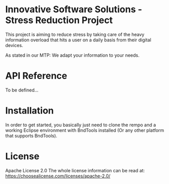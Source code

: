# Innovative Software Solutions - Stress Reduction Project
This project is aiming to reduce stress by taking care of the heavy information overload that hits a user on a daily basis from their digital devices.

As stated in our MTP: We adapt your information to your needs.

# API Reference
To be defined...

# Installation
In order to get started, you basically just need to clone the rempo and a working Eclipse environment with BndTools installed (Or any other platform that supports BndTools).

# License
Apache License 2.0
The whole license information can be read at: https://choosealicense.com/licenses/apache-2.0/